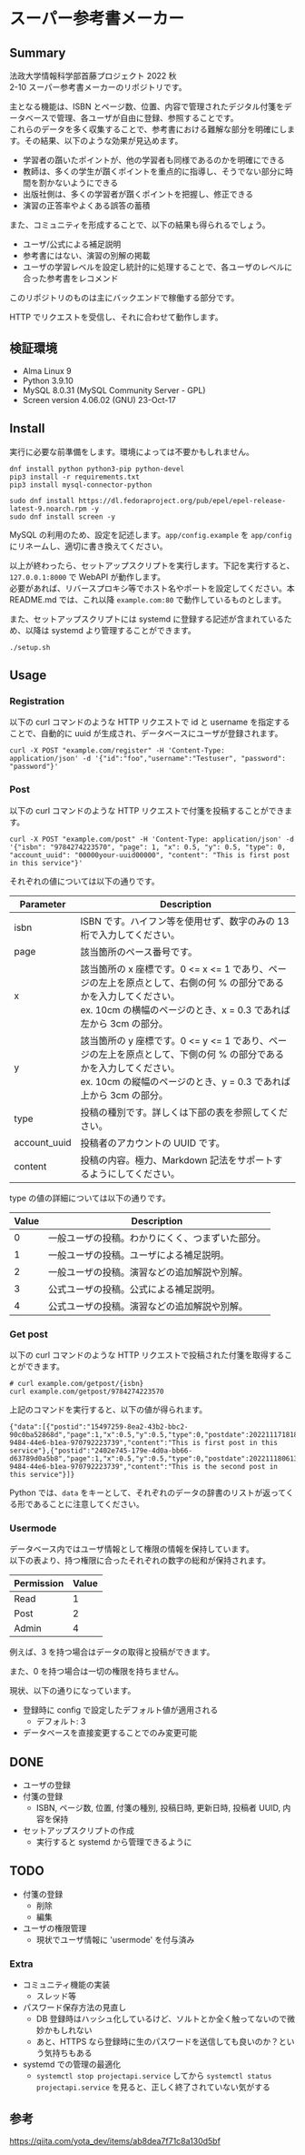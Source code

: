 # スーパー参考書メーカー

## Summary

法政大学情報科学部首藤プロジェクト 2022 秋  
2-10 スーパー参考書メーカーのリポジトリです。

主となる機能は、ISBN とページ数、位置、内容で管理されたデジタル付箋をデータベースで管理、各ユーザが自由に登録、参照することです。  
これらのデータを多く収集することで、参考書における難解な部分を明確にします。その結果、以下のような効果が見込めます。

 - 学習者の躓いたポイントが、他の学習者も同様であるのかを明確にできる
 - 教師は、多くの学生が躓くポイントを重点的に指導し、そうでない部分に時間を割かないようにできる
 - 出版社側は、多くの学習者が躓くポイントを把握し、修正できる
 - 演習の正答率やよくある誤答の蓄積

また、コミュニティを形成することで、以下の結果も得られるでしょう。

 - ユーザ/公式による補足説明
 - 参考書にはない、演習の別解の掲載
 - ユーザの学習レベルを設定し統計的に処理することで、各ユーザのレベルに合った参考書をレコメンド

このリポジトリのものは主にバックエンドで稼働する部分です。

HTTP でリクエストを受信し、それに合わせて動作します。

## 検証環境

 - Alma Linux 9
 - Python 3.9.10
 - MySQL 8.0.31 (MySQL Community Server - GPL)
 - Screen version 4.06.02 (GNU) 23-Oct-17

## Install

実行に必要な前準備をします。環境によっては不要かもしれません。

```
dnf install python python3-pip python-devel
pip3 install -r requirements.txt
pip3 install mysql-connector-python

sudo dnf install https://dl.fedoraproject.org/pub/epel/epel-release-latest-9.noarch.rpm -y
sudo dnf install screen -y
```

MySQL の利用のため、設定を記述します。`app/config.example` を `app/config` にリネームし、適切に書き換えてください。

以上が終わったら、セットアップスクリプトを実行します。下記を実行すると、`127.0.0.1:8000` で WebAPI が動作します。  
必要があれば、リバースプロキシ等でホスト名やポートを設定してください。本 README.md では、これ以降 `example.com:80` で動作しているものとします。

また、セットアップスクリプトには systemd に登録する記述が含まれているため、以降は systemd より管理することができます。

```
./setup.sh
```

## Usage

### Registration

以下の curl コマンドのような HTTP リクエストで id と username を指定することで、自動的に uuid が生成され、データベースにユーザが登録されます。

```
curl -X POST "example.com/register" -H 'Content-Type: application/json' -d '{"id":"foo","username":"Testuser", "password": "password"}'
```

### Post

以下の curl コマンドのような HTTP リクエストで付箋を投稿することができます。

```
curl -X POST "example.com/post" -H 'Content-Type: application/json' -d '{"isbn": "9784274223570", "page": 1, "x": 0.5, "y": 0.5, "type": 0, "account_uuid": "00000your-uuid00000", "content": "This is first post in this service"}'
```

それぞれの値については以下の通りです。

|  Parameter  |  Description  |
| ---- | ---- |
|  isbn  | ISBN です。ハイフン等を使用せず、数字のみの 13 桁で入力してください。  |
|  page  | 該当箇所のペース番号です。  |
|  x  |  該当箇所の x 座標です。0 <= x <= 1 であり、ページの左上を原点として、右側の何 % の部分であるかを入力してください。<br>ex. 10cm の横幅のページのとき、x = 0.3 であれば左から 3cm の部分。  |
|  y  |  該当箇所の y 座標です。0 <= y <= 1 であり、ページの左上を原点として、下側の何 % の部分であるかを入力してください。<br>ex. 10cm の縦幅のページのとき、y = 0.3 であれば上から 3cm の部分。  |
|  type  |  投稿の種別です。詳しくは下部の表を参照してください。  |
|  account_uuid  | 投稿者のアカウントの UUID です。  |
|  content  |  投稿の内容。極力、Markdown 記法をサポートするようにしてください。  |

type の値の詳細については以下の通りです。

|  Value  |  Description  |
| ---- | ---- |
|  0  |  一般ユーザの投稿。わかりにくく、つまずいた部分。  |
|  1  |  一般ユーザの投稿。ユーザによる補足説明。  |
|  2  |  一般ユーザの投稿。演習などの追加解説や別解。  |
|  3  |  公式ユーザの投稿。公式による補足説明。  |
|  4  |  公式ユーザの投稿。演習などの追加解説や別解。  |

### Get post

以下の curl コマンドのような HTTP リクエストで投稿された付箋を取得することができます。

```
# curl example.com/getpost/{isbn}
curl example.com/getpost/9784274223570
```

上記のコマンドを実行すると、以下の値が得られます。

```
{"data":[{"postid":"15497259-8ea2-43b2-bbc2-90c0ba52868d","page":1,"x":0.5,"y":0.5,"type":0,"postdate":20221117181806,"updatedate":null,"account_uuid":"0a891785-9484-44e6-b1ea-970792223739","content":"This is first post in this service"},{"postid":"2402e745-179e-4d0a-bb66-d63789d0a5b8","page":1,"x":0.5,"y":0.5,"type":0,"postdate":20221118061359,"updatedate":null,"account_uuid":"0a891785-9484-44e6-b1ea-970792223739","content":"This is the second post in this service"}]}
```

Python では、`data` をキーとして、それぞれのデータの辞書のリストが返ってくる形であることに注意してください。

### Usermode

データベース内ではユーザ情報として権限の情報を保持しています。  
以下の表より、持つ権限に合ったそれぞれの数字の総和が保持されます。

|  Permission  |  Value  |
| ---- | ---- |
|  Read  |  1  |
|  Post  |  2  |
|  Admin  |  4  |

例えば、3 を持つ場合はデータの取得と投稿ができます。

また、0 を持つ場合は一切の権限を持ちません。

現状、以下の通りになっています。

 - 登録時に config で設定したデフォルト値が適用される
   - デフォルト: 3
 - データベースを直接変更することでのみ変更可能

## DONE

 - ユーザの登録
 - 付箋の登録
   - ISBN, ページ数, 位置, 付箋の種別, 投稿日時, 更新日時, 投稿者 UUID, 内容を保持
 - セットアップスクリプトの作成
   - 実行すると systemd から管理できるように

## TODO

 - 付箋の登録
   - 削除
   - 編集
 - ユーザの権限管理
   - 現状でユーザ情報に 'usermode' を付与済み

### Extra

 - コミュニティ機能の実装
   - スレッド等
 - パスワード保存方法の見直し
   - DB 登録時はハッシュ化しているけど、ソルトとか全く触ってないので微妙かもしれない
   - あと、HTTPS なら登録時に生のパスワードを送信しても良いのか？という気持ちもある
 - systemd での管理の最適化
   - `systemctl stop projectapi.service` してから `systemctl status projectapi.service` を見ると、正しく終了されていない気がする

## 参考
https://qiita.com/yota_dev/items/ab8dea7f71c8a130d5bf


